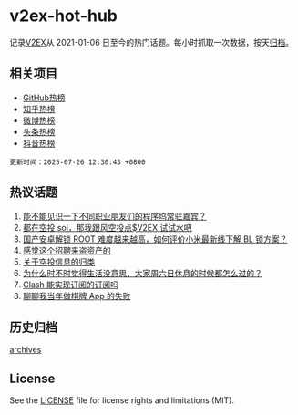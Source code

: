# v2ex-hot-hub

 记录[V2EX](https://www.v2ex.com/)从 2021-01-06 日至今的热门话题。每小时抓取一次数据，按天[归档](archives)。
 
 ## 相关项目

- [GitHub热榜](https://github.com/lonnyzhang423/github-hot-hub)
- [知乎热榜](https://github.com/lonnyzhang423/zhihu-hot-hub)
- [微博热榜](https://github.com/lonnyzhang423/weibo-hot-hub)
- [头条热榜](https://github.com/lonnyzhang423/toutiao-hot-hub)
- [抖音热榜](https://github.com/lonnyzhang423/douyin-hot-hub)


 `更新时间：2025-07-26 12:30:43 +0800`

## 热议话题

1. [能不能见识一下不同职业朋友们的程序坞常驻嘉宾？](https://www.v2ex.com/t/1147634)
1. [都在空投 sol，那我跟风空投点$V2EX 试试水吧](https://www.v2ex.com/t/1147742)
1. [国产安卓解锁 ROOT 难度越来越高，如何评价小米最新线下解 BL 锁方案？](https://www.v2ex.com/t/1147670)
1. [感觉这个招聘来盗资产的](https://www.v2ex.com/t/1147684)
1. [关于空投信息的归类](https://www.v2ex.com/t/1147636)
1. [为什么时不时觉得生活没意思，大家周六日休息的时候都怎么过的？](https://www.v2ex.com/t/1147808)
1. [Clash 能实现订阅的订阅吗](https://www.v2ex.com/t/1147642)
1. [聊聊我当年做棋牌 App 的失败](https://www.v2ex.com/t/1147673)

## 历史归档

[archives](archives)

## License

See the [LICENSE](LICENSE) file for license rights and limitations (MIT).
